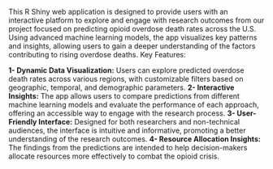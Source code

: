 This R Shiny web application is designed to provide users with an interactive platform to explore and engage with research outcomes from our project focused on predicting opioid overdose death rates across the U.S. Using advanced machine learning models, the app visualizes key patterns and insights, allowing users to gain a deeper understanding of the factors contributing to rising overdose deaths. Key Features:


**1- Dynamic Data Visualization:** Users can explore predicted overdose death rates across various regions, with customizable filters based on geographic, temporal, and demographic parameters.
**2- Interactive Insights:** The app allows users to compare predictions from different machine learning models and evaluate the performance of each approach, offering an accessible way to engage with the research process.
**3- User-Friendly Interface:** Designed for both researchers and non-technical audiences, the interface is intuitive and informative, promoting a better understanding of the research outcomes.
**4- Resource Allocation Insights:** The findings from the predictions are intended to help decision-makers allocate resources more effectively to combat the opioid crisis.
